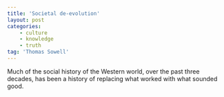 ```yaml
---
title: 'Societal de-evolution'
layout: post
categories:
    - culture
    - knowledge
    - truth
tag: 'Thomas Sowell'
---
```


Much of the social history of the Western world, over the past three decades, has been a history of replacing what worked with what sounded good.